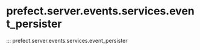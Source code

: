 # prefect.server.events.services.event_persister

::: prefect.server.events.services.event_persister
